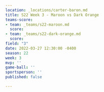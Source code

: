 ```yaml
---
location: _locations/carter-baron.md
title: S22 Week 3 - Maroon vs Dark Orange
teams-score:
- team: _teams/s22-maroon.md
  score: 
- team: _teams/s22-dark-orange.md
  score: 
field: "3"
date: 2022-03-27 12:30:00 -0400
season: 22
week: 3
mvp: ''
game-ball: ''
sportsperson: ''
published: false

---
```

